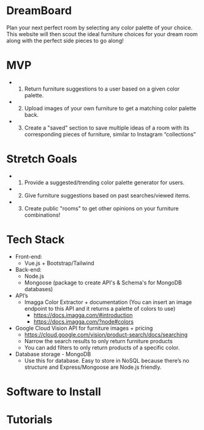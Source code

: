 # DreamBoard
Plan your next perfect room by selecting any color palette of your choice. This website will then scout the ideal furniture choices for your dream room along with the perfect side pieces to go along!

# MVP
  - 1. Return furniture suggestions to a user based on a given color palette.
  - 2. Upload images of your own furniture to get a matching color palette back.
  - 3. Create a "saved" section to save multiple ideas of a room with its corresponding pieces of furniture, similar to Instagram “collections”

# Stretch Goals
  - 1. Provide a suggested/trending color palette generator for users.
  - 2. Give furniture suggestions based on past searches/viewed items.
  - 3. Create public "rooms" to get other opinions on your furniture combinations!

# Tech Stack
  - Front-end: 
    - Vue.js + Bootstrap/Tailwind
  - Back-end: 
    -  Node.js
    -  Mongoose (package to create API's & Schema's for MongoDB databases)
  - API’s
    - Imagga Color Extractor + documentation (You can insert an image endpoint to this API and it returns a palette of colors to use)
      - https://docs.imagga.com/#introduction
      - https://docs.imagga.com/?node#colors 
  - Google Cloud Vision API for furniture images + pricing
     - https://cloud.google.com/vision/product-search/docs/searching
     - Narrow the search results to only return furniture products
     - You can add filters to only return products of a specific color.
   - Database storage
    - MongoDB
      - Use this for database. Easy to store in NoSQL because there’s no structure and Express/Mongoose are Node.js friendly. 

# Software to Install
 

# Tutorials
